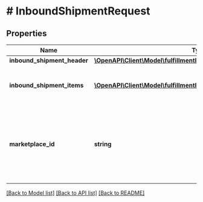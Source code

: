 # # InboundShipmentRequest

## Properties

Name | Type | Description | Notes
------------ | ------------- | ------------- | -------------
**inbound_shipment_header** | [**\OpenAPI\Client\Model\fulfillmentInboundV0\InboundShipmentHeader**](InboundShipmentHeader.md) |  |
**inbound_shipment_items** | [**\OpenAPI\Client\Model\fulfillmentInboundV0\InboundShipmentItem[]**](InboundShipmentItem.md) | A list of inbound shipment item information. |
**marketplace_id** | **string** | A marketplace identifier. Specifies the marketplace where the product would be stored. |

[[Back to Model list]](../../README.md#models) [[Back to API list]](../../README.md#endpoints) [[Back to README]](../../README.md)
